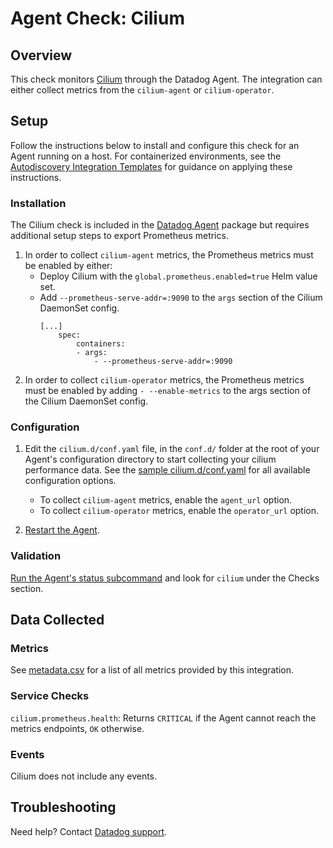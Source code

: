 # Agent Check: Cilium

## Overview

This check monitors [Cilium][1] through the Datadog Agent. The integration can either collect metrics from the `cilium-agent` or `cilium-operator`.

## Setup

Follow the instructions below to install and configure this check for an Agent running on a host. For containerized environments, see the [Autodiscovery Integration Templates][2] for guidance on applying these instructions.

### Installation

The Cilium check is included in the [Datadog Agent][2] package but requires additional setup steps to export Prometheus metrics.

1. In order to collect `cilium-agent` metrics, the Prometheus metrics must be enabled by either:
    * Deploy Cilium with the `global.prometheus.enabled=true` Helm value set.
    * Add `--prometheus-serve-addr=:9090` to the `args` section of the Cilium DaemonSet config.
        ```
        [...]
            spec:
                containers:
                - args:
                    - --prometheus-serve-addr=:9090

        ```
2. In order to collect `cilium-operator` metrics, the Prometheus metrics must be enabled by adding `- --enable-metrics` to the args section of the Cilium DaemonSet config.


### Configuration

1. Edit the `cilium.d/conf.yaml` file, in the `conf.d/` folder at the root of your Agent's configuration directory to start collecting your cilium performance data. See the [sample cilium.d/conf.yaml][3] for all available configuration options.
    * To collect `cilium-agent` metrics, enable the `agent_url` option.
    * To collect `cilium-operator` metrics, enable the `operator_url` option.

2. [Restart the Agent][4].

### Validation

[Run the Agent's status subcommand][5] and look for `cilium` under the Checks section.

## Data Collected

### Metrics

See [metadata.csv][6] for a list of all metrics provided by this integration.

### Service Checks

`cilium.prometheus.health`: Returns `CRITICAL` if the Agent cannot reach the metrics endpoints, `OK` otherwise.

### Events

Cilium does not include any events.

## Troubleshooting

Need help? Contact [Datadog support][7].

[1]: https://cilium.io/
[2]: https://docs.datadoghq.com/agent/autodiscovery/integrations
[3]: https://github.com/DataDog/integrations-core/blob/master/cilium/datadog_checks/cilium/data/conf.yaml.example
[4]: https://docs.datadoghq.com/agent/guide/agent-commands/?tab=agentv6#start-stop-and-restart-the-agent
[5]: https://docs.datadoghq.com/agent/guide/agent-commands/?tab=agentv6#agent-status-and-information
[6]: https://github.com/DataDog/integrations-core/blob/master/cilium/metadata.csv
[7]: https://docs.datadoghq.com/help
